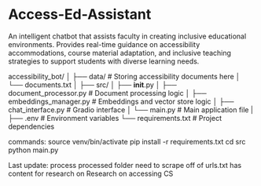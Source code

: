 # Access-Ed-Assistant


An intelligent chatbot that assists faculty in creating inclusive educational environments. Provides real-time guidance on accessibility accommodations, course material adaptation, and inclusive teaching strategies to support students with diverse learning needs.

accessibility_bot/
│
├── data/                    # Storing accessibility documents here
│   └── documents.txt
│
├── src/
│   ├── __init__.py
│   ├── document_processor.py    # Document processing logic
│   ├── embeddings_manager.py    # Embeddings and vector store logic
│   ├── chat_interface.py        # Gradio interface
│   └── main.py                  # Main application file
|
├── .env                     # Environment variables
└── requirements.txt         # Project dependencies

commands:
source venv/bin/activate
pip install -r requirements.txt
cd src
python main.py


Last update:
process processed folder
need to scrape off of urls.txt has content for research on Research on accessing CS


